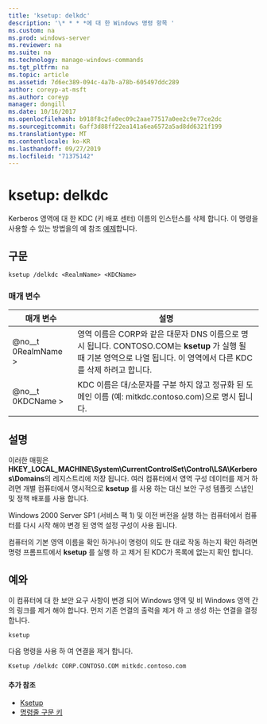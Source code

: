 ```yaml
---
title: 'ksetup: delkdc'
description: '\* * * *에 대 한 Windows 명령 항목 '
ms.custom: na
ms.prod: windows-server
ms.reviewer: na
ms.suite: na
ms.technology: manage-windows-commands
ms.tgt_pltfrm: na
ms.topic: article
ms.assetid: 7d6ec389-094c-4a7b-a78b-605497ddc289
author: coreyp-at-msft
ms.author: coreyp
manager: dongill
ms.date: 10/16/2017
ms.openlocfilehash: b918f8c2fa0ec09c2aae77517a0ee2c9e77ce2dc
ms.sourcegitcommit: 6aff3d88ff22ea141a6ea6572a5ad8dd6321f199
ms.translationtype: MT
ms.contentlocale: ko-KR
ms.lasthandoff: 09/27/2019
ms.locfileid: "71375142"
---
```

# <a name="ksetupdelkdc"></a>ksetup: delkdc



Kerberos 영역에 대 한 KDC (키 배포 센터) 이름의 인스턴스를 삭제 합니다. 이 명령을 사용할 수 있는 방법을의 예 참조 [예제](#BKMK_Examples)합니다.

## <a name="syntax"></a>구문

```
ksetup /delkdc <RealmName> <KDCName>
```

### <a name="parameters"></a>매개 변수

|매개 변수|설명|
|---------|-----------|
|@no__t 0RealmName >|영역 이름은 CORP와 같은 대문자 DNS 이름으로 명시 됩니다. CONTOSO.COM는 **ksetup** 가 실행 될 때 기본 영역으로 나열 됩니다. 이 영역에서 다른 KDC를 삭제 하려고 합니다.|
|@no__t 0KDCName >|KDC 이름은 대/소문자를 구분 하지 않고 정규화 된 도메인 이름 (예: mitkdc.contoso.com)으로 명시 됩니다.|

## <a name="remarks"></a>설명

이러한 매핑은 **HKEY_LOCAL_MACHINE\System\CurrentControlSet\Control\LSA\Kerberos\Domains**의 레지스트리에 저장 됩니다. 여러 컴퓨터에서 영역 구성 데이터를 제거 하려면 개별 컴퓨터에서 명시적으로 **ksetup** 를 사용 하는 대신 보안 구성 템플릿 스냅인 및 정책 배포를 사용 합니다.

Windows 2000 Server SP1 (서비스 팩 1) 및 이전 버전을 실행 하는 컴퓨터에서 컴퓨터를 다시 시작 해야 변경 된 영역 설정 구성이 사용 됩니다.

컴퓨터의 기본 영역 이름을 확인 하거나이 명령이 의도 한 대로 작동 하는지 확인 하려면 명령 프롬프트에서 **ksetup** 를 실행 하 고 제거 된 KDC가 목록에 없는지 확인 합니다.

## <a name="BKMK_Examples"></a>예와

이 컴퓨터에 대 한 보안 요구 사항이 변경 되어 Windows 영역 및 비 Windows 영역 간의 링크를 제거 해야 합니다. 먼저 기존 연결의 출력을 제거 하 고 생성 하는 연결을 결정 합니다.
```
ksetup
```
다음 명령을 사용 하 여 연결을 제거 합니다.
```
Ksetup /delkdc CORP.CONTOSO.COM mitkdc.contoso.com
```

#### <a name="additional-references"></a>추가 참조

-   [Ksetup](ksetup.md)
-   [명령줄 구문 키](command-line-syntax-key.md)